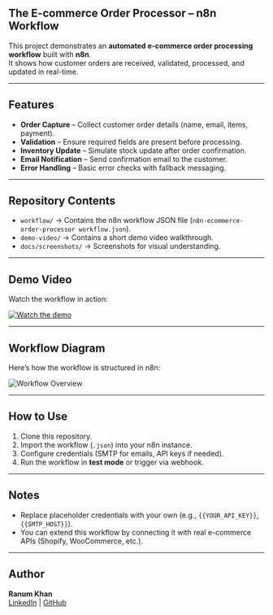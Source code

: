 ## The E-commerce Order Processor – n8n Workflow

This project demonstrates an **automated e-commerce order processing workflow** built with **n8n**.  
It shows how customer orders are received, validated, processed, and updated in real-time.

---

##  Features
- **Order Capture** – Collect customer order details (name, email, items, payment).
- **Validation** – Ensure required fields are present before processing.
- **Inventory Update** – Simulate stock update after order confirmation.
- **Email Notification** – Send confirmation email to the customer.
- **Error Handling** – Basic error checks with fallback messaging.

---

##  Repository Contents
- `workflow/` → Contains the n8n workflow JSON file (`n8n-ecommerce-order-processor workflow.json`).
- `demo-video/` → Contains a short demo video walkthrough.
- `docs/screenshots/` → Screenshots for visual understanding.

---

## Demo Video

Watch the workflow in action:

[![Watch the demo](https://img.youtube.com/vi/J059XvgT1jg/0.jpg)](https://youtu.be/J059XvgT1jg)


---

## Workflow Diagram

Here’s how the workflow is structured in n8n:

![Workflow Overview](docs/screenshots/workflow-overview.png)

---

##  How to Use
1. Clone this repository.
2. Import the workflow (`.json`) into your n8n instance.
3. Configure credentials (SMTP for emails, API keys if needed).
4. Run the workflow in **test mode** or trigger via webhook.

---

##  Notes
- Replace placeholder credentials with your own (e.g., `{{YOUR_API_KEY}}`, `{{SMTP_HOST}}`).
- You can extend this workflow by connecting it with real e-commerce APIs (Shopify, WooCommerce, etc.).

---

## Author
**Ranum Khan**  
[LinkedIn](https://www.linkedin.com/in/ranum-khan-qaengineer) | [GitHub](https://github.com/Ranumkhan123)
